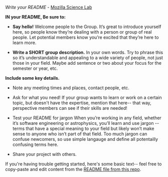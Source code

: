 *Write your README* - [Mozilla Science Lab](https://mozillascience.github.io/study-group-orientation/1.2-write-a-readme.html)

**IN your README, Be sure  to:**

- **Say hello!** Welcome people to the Group. It’s great to introduce yourself here, so people know they’re dealing with a person or group of real people. Let potential members know you’re excited that they’re here to learn more.

- **Write a SHORT group description.** In your own words. Try to phrase this so it’s understandable and appealing to a wide variety of people, not just those in your field. Maybe add sentence or two about your focus for the semester or year, etc. 

**Include some key details.** 

- Note any meeting times and places, contact people, etc.

- Ask for what you need! If your group wants to learn or work on a certain topic, but doesn't have the expertise, mention that here-- that way, perspective members can see if their skills are needed!

- Test your README for jargon When you’re working in any field, whether it’s software engineering or astrophysics, you’ll learn and use jargon -- terms that have a special meaning to your field but likely won’t make sense to anyone who isn’t part of that field. Too much jargon can confuse newcomers, so use simple langauge and define all potentailly confusing terms here.

- Share your project with others.

If you're having trouble getting started, here's some basic text-- feel free to copy-paste and edit content from the [README file from this repo](./../README.md).
